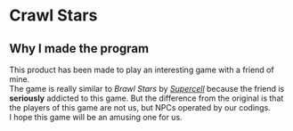# Crawl Stars
## Why I made the program
This product has been made to play an interesting game with a friend of mine.<br>
The game is really similar to *Brawl* *Stars* by [*Supercell*](https://supercell.com/en/) because the friend is **seriously** addicted to this game.
But the difference from the original is that the players of this game are not us, but NPCs operated by our codings.<br>
I hope this game will be an amusing one for us.
